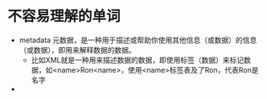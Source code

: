 # 不容易理解的单词

- metadata 元数据，是一种用于描述或帮助你使用其他信息（或数据）的信息（或数据），即用来解释数据的数据。
  - 比如XML就是一种用来描述数据的数据，即使用标签（数据）来标记数据，如\<name\>Ron\<name\>，使用\<name\>标签表及了Ron，代表Ron是名字
- 

